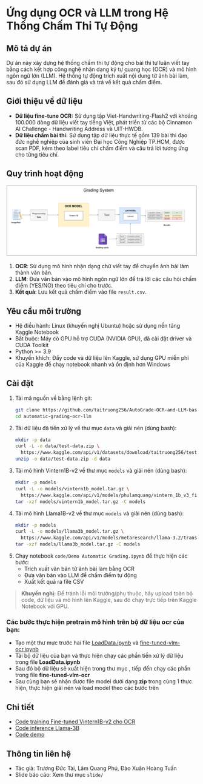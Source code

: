 # Ứng dụng OCR và LLM trong Hệ Thống Chấm Thi Tự Động

## Mô tả dự án
Dự án này xây dựng hệ thống chấm thi tự động cho bài thi tự luận viết tay bằng cách kết hợp công nghệ nhận dạng ký tự quang học (OCR) và mô hình ngôn ngữ lớn (LLM). Hệ thống tự động trích xuất nội dung từ ảnh bài làm, sau đó sử dụng LLM để đánh giá và trả về kết quả chấm điểm.

## Giới thiệu về dữ liệu
- **Dữ liệu fine-tune OCR:** Sử dụng tập Viet-Handwriting-Flash2 với khoảng 100.000 dòng dữ liệu viết tay tiếng Việt, phát triển từ các bộ Cinnamon AI Challenge - Handwriting Address và UIT-HWDB. 
- **Dữ liệu chấm bài thi:** Sử dụng tập dữ liệu thực tế gồm 139 bài thi đạo đức nghề nghiệp của sinh viên Đại học Công Nghiệp TP.HCM, được scan PDF, kèm theo label tiêu chí chấm điểm và câu trả lời tương ứng cho từng tiêu chí.

## Quy trình hoạt động

![Mô hình tổng quát](images/Vision.drawio.png)
1. **OCR**: Sử dụng mô hình nhận dạng chữ viết tay để chuyển ảnh bài làm thành văn bản.
2. **LLM**: Đưa văn bản vào mô hình ngôn ngữ lớn để trả lời các câu hỏi chấm điểm (YES/NO) theo tiêu chí cho trước.
3. **Kết quả**: Lưu kết quả chấm điểm vào file `result.csv`.

## Yêu cầu môi trường
- Hệ điều hành: Linux (khuyến nghị Ubuntu) hoặc sử dụng nền tảng Kaggle Notebook
- Bắt buộc: Máy có GPU hỗ trợ CUDA (NVIDIA GPU), đã cài đặt driver và CUDA Toolkit
- Python >= 3.9
- Khuyến khích: Đẩy code và dữ liệu lên Kaggle, sử dụng GPU miễn phí của Kaggle để chạy notebook nhanh và ổn định hơn Windows

## Cài đặt
1. Tải mã nguồn về bằng lệnh git:
   ```bash
   git clone https://github.com/taitruong256/AutoGrade-OCR-and-LLM-based-Exam-Scoring-System.git
   cd automatic-grading-ocr-llm
   ```
2. Tải dữ liệu đã tiền xử lý về thư mục `data` và giải nén (dùng bash):
   ```bash
   mkdir -p data
   curl -L -o data/test-data.zip \
     https://www.kaggle.com/api/v1/datasets/download/taitruong256/test-data
   unzip -o data/test-data.zip -d data
   ```
3. Tải mô hình Vintern1B-v2 về thư mục `models` và giải nén (dùng bash):
   ```bash
   mkdir -p models
   curl -L -o models/vintern1b_model.tar.gz \
     https://www.kaggle.com/api/v1/models/phulamquang/vintern_1b_v3_finetune_lora_viet_handwriting/pyTorch/default/1/download
   tar -xzf models/vintern1b_model.tar.gz -C models
   ```
4. Tải mô hình Llama1B-v2 về thư mục `models` và giải nén (dùng bash):
   ```bash
   mkdir -p models
   curl -L -o models/llama3b_model.tar.gz \
     https://www.kaggle.com/api/v1/models/metaresearch/llama-3.2/transformers/3b-instruct/1/download
   tar -xzf models/llama3b_model.tar.gz -C models
   ```
5. Chạy notebook `code/Demo Automatic Grading.ipynb` để thực hiện các bước:
   - Trích xuất văn bản từ ảnh bài làm bằng OCR
   - Đưa văn bản vào LLM để chấm điểm tự động
   - Xuất kết quả ra file CSV

> **Khuyến nghị:** Để tránh lỗi môi trường/phụ thuộc, hãy upload toàn bộ code, dữ liệu và mô hình lên Kaggle, sau đó chạy trực tiếp trên Kaggle Notebook với GPU.

### Các bước thực hiện pretrain mô hình trên bộ dữ liệu ocr của bạn: 
- Tạo một thư mực trước hai file [LoadData.ipynb](https://colab.research.google.com/drive/1VdUeXH1yUq_3oXnITssuIDkWNQcLRREx?usp=drive_link) và [fine-tuned-vlm-ocr.ipynb](https://colab.research.google.com/drive/17wC8-tC0doAE6K0ECdmlisLWxCoHhJqh#scrollTo=eca6b26a)
- Tải bộ dữ liệu của bạn và thực hiện chạy các phần tiền xử lý dữ liệu trong file **LoadData.ipynb**
- Sau đó bộ dữ liệu sẽ xuất hiện trong thư mục , tiếp đến chạy các phần trong file **fine-tuned-vlm-ocr**
- Sau cùng bạn sẽ nhận được file model dưới dạng **zip** trong cùng 1 thực hiện, thực hiện giải nén và load model theo các bước trên
## Chi tiết 
- [Code training Fine-tuned Vintern1B-v2 cho OCR](https://drive.google.com/drive/folders/1KDiZ2Y4zbx2Td5QnFPDn5nD_Vrw55Uv5?usp=drive_link) 
- [Code inference Llama-3B](https://www.kaggle.com/code/taitruong256/inference-llama-3b)
- [Code demo](https://www.kaggle.com/code/phulamquang/demo-automatic-grading)

## Thông tin liên hệ
- Tác giả: Trương Đức Tài, Lâm Quang Phú, Đào Xuân Hoàng Tuấn 
- Slide báo cáo: Xem thư mục `slide/`
